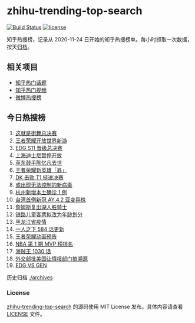 # zhihu-trending-top-search

[![Build Status](https://github.com/justjavac/zhihu-trending-top-search/workflows/ci/badge.svg?branch=main)](https://github.com/justjavac/zhihu-trending-top-search/actions)
[![license](https://img.shields.io/github/license/justjavac/zhihu-trending-top-search)](https://github.com/justjavac/zhihu-trending-top-search/blob/main/LICENSE)

知乎热搜榜，记录从 2020-11-24 日开始的知乎热搜榜单。每小时抓取一次数据，按天[归档](./archives)。

## 相关项目

- [知乎热门话题](https://github.com/justjavac/zhihu-trending-hot-questions)
- [知乎热门视频](https://github.com/justjavac/zhihu-trending-hot-video)
- [微博热搜榜](https://github.com/justjavac/weibo-trending-hot-search)

## 今日热搜榜

<!-- BEGIN -->
<!-- 最后更新时间 Mon Nov 01 2021 10:34:38 GMT+0800 (China Standard Time) -->

1. [这就是街舞总决赛](https://www.zhihu.com/search?q=这就是街舞)
1. [王者荣耀开放世界新游](https://www.zhihu.com/search?q=王者荣耀世界)
1. [EDG S11 晋级总决赛](https://www.zhihu.com/search?q=edg)
1. [上海迪士尼暂停开放](https://www.zhihu.com/search?q=上海迪士尼)
1. [草东鼓手陈忆凡去世](https://www.zhihu.com/search?q=草东没有派对)
1. [王者荣耀新英雄「暃」](https://www.zhihu.com/search?q=暃)
1. [DK 击败 T1 挺进决赛](https://www.zhihu.com/search?q=DK)
1. [或出现无法控制的新病毒](https://www.zhihu.com/search?q=新病毒)
1. [杭州新增本土确诊 1 例](https://www.zhihu.com/search?q=杭州疫情)
1. [台湾首例新冠 AY.4.2 亚变异株](https://www.zhihu.com/search?q=台湾新冠)
1. [詹姆斯复出湖人胜骑士](https://www.zhihu.com/search?q=詹姆斯)
1. [铁路儿童客票拟改为年龄划分](https://www.zhihu.com/search?q=儿童客票)
1. [黑龙江省疫情](https://www.zhihu.com/search?q=黑龙江疫情)
1. [一人之下 584 话更新](https://www.zhihu.com/search?q=一人之下)
1. [王者荣耀动画预告](https://www.zhihu.com/search?q=王者荣耀动画)
1. [NBA 第 1 期 MVP 榜排名](https://www.zhihu.com/search?q=MVP)
1. [海贼王 1030 话](https://www.zhihu.com/search?q=海贼王)
1. [外交部批美国让情报部门搞溯源](https://www.zhihu.com/search?q=新冠病毒溯源报告)
1. [EDG VS GEN](https://www.zhihu.com/search?q=edg)

<!-- END -->

历史归档 [./archives](./archives)

### License

[zhihu-trending-top-search](https://github.com/justjavac/zhihu-trending-top-search)
的源码使用 MIT License 发布。具体内容请查看 [LICENSE](./LICENSE) 文件。
